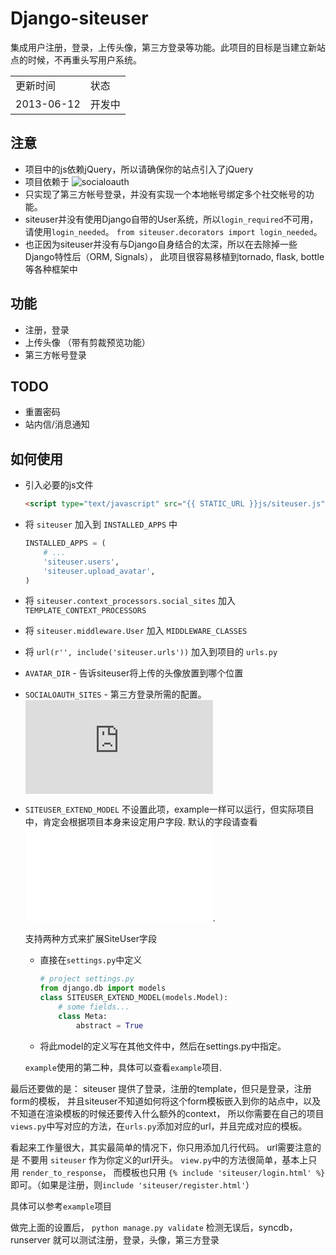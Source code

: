 # Django-siteuser

集成用户注册，登录，上传头像，第三方登录等功能。此项目的目标是当建立新站点的时候，不再重头写用户系统。

<table>
<tr><td>更新时间</td><td>状态</td></tr>
<tr><td>2013-06-12</td><td>开发中</td></tr>
</table>

## 注意

*   项目中的js依赖jQuery，所以请确保你的站点引入了jQuery
*   项目依赖于 ![socialoauth](https://github.com/yueyoum/social-oauth)
*   只实现了第三方帐号登录，并没有实现一个本地帐号绑定多个社交帐号的功能。
*   siteuser并没有使用Django自带的User系统，所以`login_required`不可用，请使用`login_needed`。
    `from siteuser.decorators import login_needed`。
*   也正因为siteuser并没有与Django自身结合的太深，所以在去除掉一些Django特性后（ORM, Signals），
此项目很容易移植到tornado, flask, bottle等各种框架中


## 功能

*   注册，登录
*   上传头像 （带有剪裁预览功能）
*   第三方帐号登录

## TODO

*   重置密码
*   站内信/消息通知

## 如何使用

*   引入必要的js文件
    ```html
    <script type="text/javascript" src="{{ STATIC_URL }}js/siteuser.js"></script>
    ```

*   将 `siteuser` 加入到 `INSTALLED_APPS` 中
    ```python
    INSTALLED_APPS = (
        # ...
        'siteuser.users',
        'siteuser.upload_avatar',
    )
    ```

*   将 `siteuser.context_processors.social_sites` 加入 `TEMPLATE_CONTEXT_PROCESSORS`
*   将 `siteuser.middleware.User` 加入 `MIDDLEWARE_CLASSES`
*   将 `url(r'', include('siteuser.urls'))` 加入到项目的 `urls.py` 
*   `AVATAR_DIR` - 告诉siteuser将上传的头像放置到哪个位置
*   `SOCIALOAUTH_SITES` - 第三方登录所需的配置。![见socialoauth文档](https://github.com/yueyoum/social-oauth/blob/master/doc.md#-settingspy)
*   `SITEUSER_EXTEND_MODEL`
    不设置此项，example一样可以运行，但实际项目中，肯定会根据项目本身来设定用户字段.
    默认的字段请查看 ![SiteUser](/siteuser/users/models.py).
    
    支持两种方式来扩展SiteUser字段
    *   直接在`settings.py`中定义
    
        ```python
        # project settings.py
        from django.db import models
        class SITEUSER_EXTEND_MODEL(models.Model):
            # some fields...
            class Meta:
                abstract = True
        ```

    *   将此model的定义写在其他文件中，然后在settings.py中指定。
    
    `example`使用的第二种，具体可以查看`example`项目.


最后还要做的是： siteuser 提供了登录，注册的template，但只是登录，注册form的模板，
并且siteuser不知道如何将这个form模板嵌入到你的站点中，以及不知道在渲染模板的时候还要传入什么额外的context，
所以你需要在自己的项目`views.py`中写对应的方法，在`urls.py`添加对应的url，并且完成对应的模板。

看起来工作量很大，其实最简单的情况下，你只用添加几行代码。
url需要注意的是 不要用 `siteuser` 作为你定义的url开头。
`view.py`中的方法很简单，基本上只用 `render_to_response`，
而模板也只用 `{% include 'siteuser/login.html' %}`即可。（如果是注册，则`include 'siteuser/register.html'`）

具体可以参考`example`项目

做完上面的设置后， `python manage.py validate` 检测无误后，syncdb，runserver 就可以测试注册，登录，头像，第三方登录
